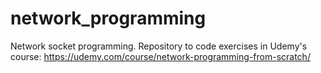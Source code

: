 # network_programming
Network socket programming.
Repository to code exercises in Udemy's course:
https://udemy.com/course/network-programming-from-scratch/
